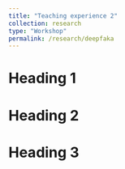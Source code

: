 ```yaml
---
title: "Teaching experience 2"
collection: research 
type: "Workshop"
permalink: /research/deepfaka
---
```



Heading 1
======

Heading 2
======

Heading 3
======



